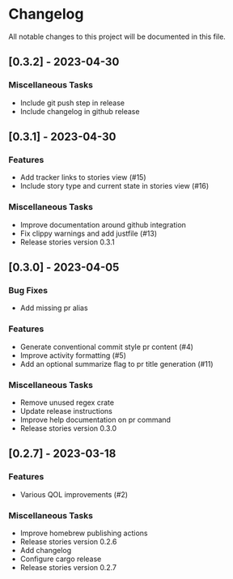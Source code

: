 # Changelog

All notable changes to this project will be documented in this file.

## [0.3.2] - 2023-04-30

### Miscellaneous Tasks

- Include git push step in release
- Include changelog in github release

## [0.3.1] - 2023-04-30

### Features

- Add tracker links to stories view (#15)
- Include story type and current state in stories view (#16)

### Miscellaneous Tasks

- Improve documentation around github integration
- Fix clippy warnings and add justfile (#13)
- Release stories version 0.3.1

## [0.3.0] - 2023-04-05

### Bug Fixes

- Add missing pr alias

### Features

- Generate conventional commit style pr content (#4)
- Improve activity formatting (#5)
- Add an optional summarize flag to pr title generation (#11)

### Miscellaneous Tasks

- Remove unused regex crate
- Update release instructions
- Improve help documentation on pr command
- Release stories version 0.3.0

## [0.2.7] - 2023-03-18

### Features

- Various QOL improvements (#2)

### Miscellaneous Tasks

- Improve homebrew publishing actions
- Release stories version 0.2.6
- Add changelog
- Configure cargo release
- Release stories version 0.2.7

<!-- generated by git-cliff -->
